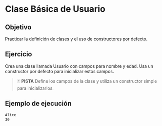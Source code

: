 #  Clase Básica de Usuario

## Objetivo

Practicar la definición de clases y el uso de constructores por defecto.

## Ejercicio

Crea una clase llamada Usuario con campos para nombre y edad. Usa un constructor por defecto para inicializar estos campos.

> :black_joker: **PISTA**
> Define los campos de la clase y utiliza un constructor simple para inicializarlos.


## Ejemplo de ejecución

~~~sh
Alice
30
~~~